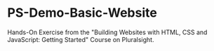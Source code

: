 # PS-Demo-Basic-Website
Hands-On Exercise from the "Building Websites with HTML, CSS and JavaScript: Getting Started" Course on Pluralsight.
